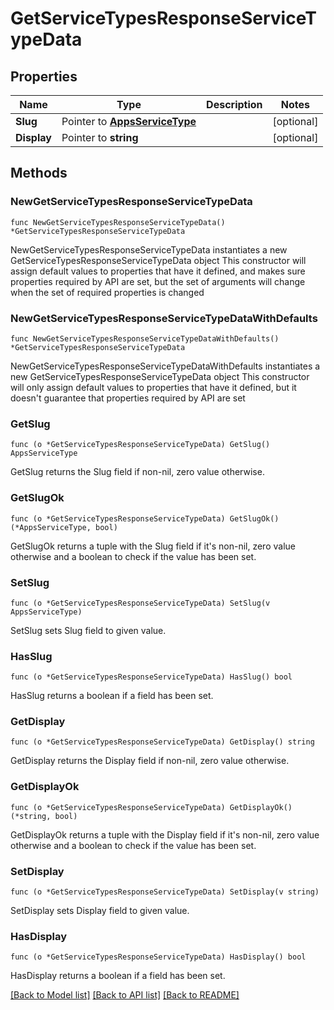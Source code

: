 # GetServiceTypesResponseServiceTypeData

## Properties

Name | Type | Description | Notes
------------ | ------------- | ------------- | -------------
**Slug** | Pointer to [**AppsServiceType**](AppsServiceType.md) |  | [optional] 
**Display** | Pointer to **string** |  | [optional] 

## Methods

### NewGetServiceTypesResponseServiceTypeData

`func NewGetServiceTypesResponseServiceTypeData() *GetServiceTypesResponseServiceTypeData`

NewGetServiceTypesResponseServiceTypeData instantiates a new GetServiceTypesResponseServiceTypeData object
This constructor will assign default values to properties that have it defined,
and makes sure properties required by API are set, but the set of arguments
will change when the set of required properties is changed

### NewGetServiceTypesResponseServiceTypeDataWithDefaults

`func NewGetServiceTypesResponseServiceTypeDataWithDefaults() *GetServiceTypesResponseServiceTypeData`

NewGetServiceTypesResponseServiceTypeDataWithDefaults instantiates a new GetServiceTypesResponseServiceTypeData object
This constructor will only assign default values to properties that have it defined,
but it doesn't guarantee that properties required by API are set

### GetSlug

`func (o *GetServiceTypesResponseServiceTypeData) GetSlug() AppsServiceType`

GetSlug returns the Slug field if non-nil, zero value otherwise.

### GetSlugOk

`func (o *GetServiceTypesResponseServiceTypeData) GetSlugOk() (*AppsServiceType, bool)`

GetSlugOk returns a tuple with the Slug field if it's non-nil, zero value otherwise
and a boolean to check if the value has been set.

### SetSlug

`func (o *GetServiceTypesResponseServiceTypeData) SetSlug(v AppsServiceType)`

SetSlug sets Slug field to given value.

### HasSlug

`func (o *GetServiceTypesResponseServiceTypeData) HasSlug() bool`

HasSlug returns a boolean if a field has been set.

### GetDisplay

`func (o *GetServiceTypesResponseServiceTypeData) GetDisplay() string`

GetDisplay returns the Display field if non-nil, zero value otherwise.

### GetDisplayOk

`func (o *GetServiceTypesResponseServiceTypeData) GetDisplayOk() (*string, bool)`

GetDisplayOk returns a tuple with the Display field if it's non-nil, zero value otherwise
and a boolean to check if the value has been set.

### SetDisplay

`func (o *GetServiceTypesResponseServiceTypeData) SetDisplay(v string)`

SetDisplay sets Display field to given value.

### HasDisplay

`func (o *GetServiceTypesResponseServiceTypeData) HasDisplay() bool`

HasDisplay returns a boolean if a field has been set.


[[Back to Model list]](../README.md#documentation-for-models) [[Back to API list]](../README.md#documentation-for-api-endpoints) [[Back to README]](../README.md)


